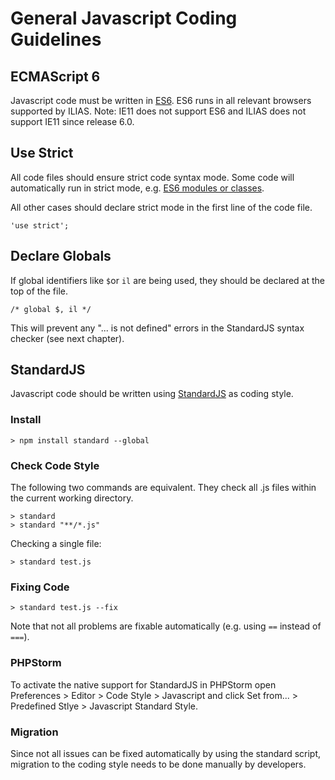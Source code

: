 # General Javascript Coding Guidelines

## ECMAScript 6

Javascript code must be written in [ES6](http://www.ecma-international.org/ecma-262/6.0/index.html). ES6 runs in all relevant browsers supported by ILIAS. Note: IE11 does not support ES6 and ILIAS does not support IE11 since release 6.0.

## Use Strict

All code files should ensure strict code syntax mode. Some code will automatically run in strict mode, e.g. [ES6 modules or classes](http://www.ecma-international.org/ecma-262/6.0/#sec-strict-mode-code).

All other cases should declare strict mode in the first line of the code file.

```
'use strict';
```

## Declare Globals

If global identifiers like `$`or `il` are being used, they should be declared at the top of the file.

```
/* global $, il */
``` 

This will prevent any "... is not defined" errors in the StandardJS syntax checker (see next chapter).

## StandardJS

Javascript code should be written using [StandardJS](https://standardjs.com/rules.html) as coding style.

### Install

```
> npm install standard --global
```

### Check Code Style

The following two commands are equivalent. They check all .js files within the current working directory.

```
> standard
> standard "**/*.js"
```

Checking a single file:

```
> standard test.js
```

### Fixing Code

```
> standard test.js --fix
```

Note that not all problems are fixable automatically (e.g. using `==` instead of `===`).

### PHPStorm

To activate the native support for StandardJS in PHPStorm open Preferences > Editor > Code Style > Javascript and click Set from... > Predefined Stlye > Javascript Standard Style.

### Migration

Since not all issues can be fixed automatically by using the standard script, migration to the coding style needs to be done manually by developers.